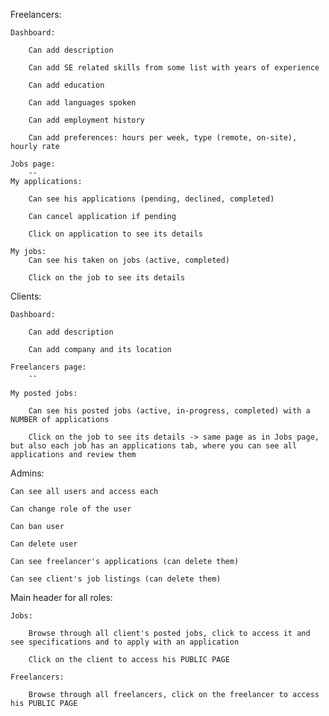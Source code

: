 Freelancers:

    Dashboard:

        Can add description

        Can add SE related skills from some list with years of experience

        Can add education

        Can add languages spoken

        Can add employment history

        Can add preferences: hours per week, type (remote, on-site), hourly rate

    Jobs page:
        --
    My applications:

        Can see his applications (pending, declined, completed)

        Can cancel application if pending

        Click on application to see its details

    My jobs:
        Can see his taken on jobs (active, completed)

        Click on the job to see its details

Clients:

    Dashboard:

        Can add description

        Can add company and its location

    Freelancers page:
        --

    My posted jobs:

        Can see his posted jobs (active, in-progress, completed) with a NUMBER of applications

        Click on the job to see its details -> same page as in Jobs page, but also each job has an applications tab, where you can see all applications and review them

Admins:

    Can see all users and access each

    Can change role of the user

    Can ban user

    Can delete user

    Can see freelancer's applications (can delete them)

    Can see client's job listings (can delete them)

Main header for all roles:

    Jobs:

        Browse through all client's posted jobs, click to access it and see specifications and to apply with an application

        Click on the client to access his PUBLIC PAGE

    Freelancers:

        Browse through all freelancers, click on the freelancer to access his PUBLIC PAGE
